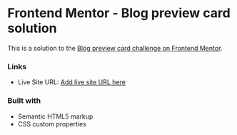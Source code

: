 # Frontend Mentor - Blog preview card solution

This is a solution to the [Blog preview card challenge on Frontend Mentor](https://www.frontendmentor.io/challenges/blog-preview-card-ckPaj01IcS).

### Links
- Live Site URL: [Add live site URL here](https://blog-preview-card-two-zeta.vercel.app/)

### Built with

- Semantic HTML5 markup
- CSS custom properties